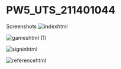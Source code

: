 # PW5_UTS_211401044
Screenshots
![indexhtml](https://user-images.githubusercontent.com/114638004/200508366-f28dfda6-1d6e-407e-bc54-e09d5026e4f5.png)

![gameshtml (1)](https://user-images.githubusercontent.com/114638004/200509797-73fb3d8a-0e39-4e38-bddc-7203d814a463.png)

![signinhtml](https://user-images.githubusercontent.com/114638004/200509612-59789b76-5494-4937-aabc-dbd3f114c1a4.png)

![referencehtml](https://user-images.githubusercontent.com/114638004/200510013-16dec8e8-2898-4b70-a49d-12a079cdfd71.png)
